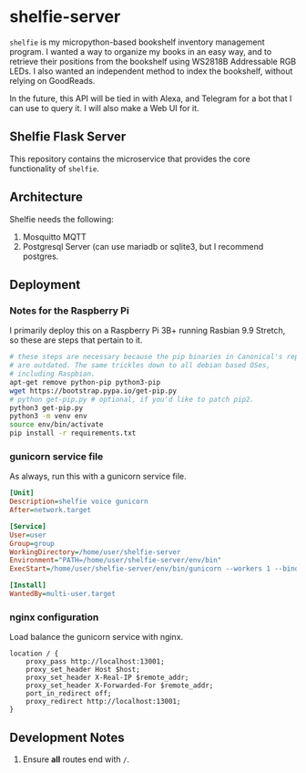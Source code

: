 # shelfie-server

`shelfie` is my micropython-based bookshelf inventory management program.
I wanted a way to organize my books in an easy way, and to retrieve their
positions from the bookshelf using WS2818B Addressable RGB LEDs. I also wanted
an independent method to index the bookshelf, without relying on GoodReads.

In the future, this API will be tied in with Alexa, and Telegram for a bot that
I can use to query it. I will also make a Web UI for it.

## Shelfie Flask Server

This repository contains the microservice that provides the core
functionality of `shelfie`.

## Architecture

Shelfie needs the following:

1. Mosquitto MQTT
2. Postgresql Server (can use mariadb or sqlite3, but I recommend postgres.


## Deployment

### Notes for the Raspberry Pi

I primarily deploy this on a Raspberry Pi 3B+ running Rasbian 9.9 Stretch,
so these are steps that pertain to it.

```bash
# these steps are necessary because the pip binaries in Canonical's repositories
# are outdated. The same trickles down to all debian based OSes,
# including Raspbian.
apt-get remove python-pip python3-pip
wget https://bootstrap.pypa.io/get-pip.py
# python get-pip.py # optional, if you'd like to patch pip2.
python3 get-pip.py
python3 -m venv env
source env/bin/activate
pip install -r requirements.txt
```

### gunicorn service file

As always, run this with a gunicorn service file.

```ini
[Unit]
Description=shelfie voice gunicorn
After=network.target

[Service]
User=user
Group=group
WorkingDirectory=/home/user/shelfie-server
Environment="PATH=/home/user/shelfie-server/env/bin"
ExecStart=/home/user/shelfie-server/env/bin/gunicorn --workers 1 --bind 0.0.0.0:13001 wsgi

[Install]
WantedBy=multi-user.target

```

### nginx configuration

Load balance the gunicorn service with nginx.

```
location / {
    proxy_pass http://localhost:13001;
    proxy_set_header Host $host;
    proxy_set_header X-Real-IP $remote_addr;
    proxy_set_header X-Forwarded-For $remote_addr;
    port_in_redirect off;
    proxy_redirect http://localhost:13001;
}
```

## Development Notes

1. Ensure **all** routes end with `/`.

